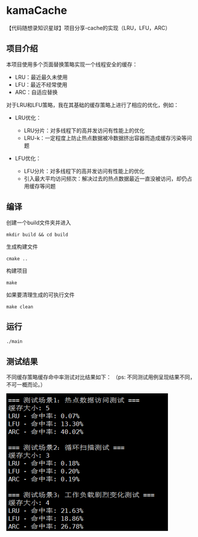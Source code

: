 # kamaCache
【代码随想录知识星球】项目分享-cache的实现（LRU，LFU，ARC）

## 项目介绍
本项目使用多个页面替换策略实现一个线程安全的缓存：
- LRU：最近最久未使用
- LFU：最近不经常使用
- ARC：自适应替换

对于LRU和LFU策略，我在其基础的缓存策略上进行了相应的优化，例如：

- LRU优化：
    - LRU分片：对多线程下的高并发访问有性能上的优化
    - LRU-k：一定程度上防止热点数据被冷数据挤出容器而造成缓存污染等问题

- LFU优化：
    - LFU分片：对多线程下的高并发访问有性能上的优化
    - 引入最大平均访问频次：解决过去的热点数据最近一直没被访问，却仍占用缓存等问题

## 编译
创建一个build文件夹并进入
```
mkdir build && cd build
```
生成构建文件
```
cmake ..
```
构建项目
```
make
```
如果要清理生成的可执行文件
```
make clean
```

## 运行
```
./main
```

## 测试结果
不同缓存策略缓存命中率测试对比结果如下：
（ps: 不同测试用例呈现结果不同，不可一概而论。）

![alt text](images/image.png)
